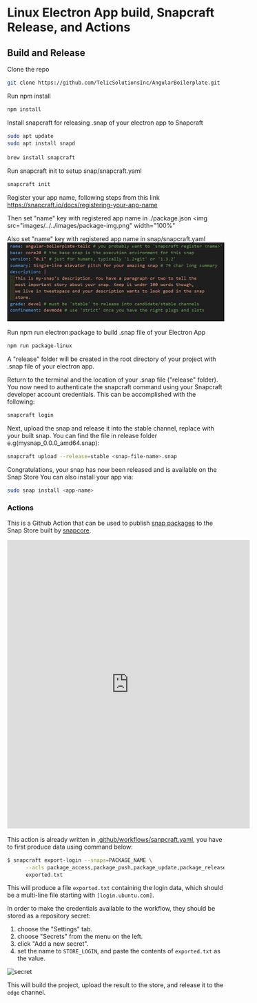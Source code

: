 # Linux Electron App build, Snapcraft Release, and Actions

## Build and Release

Clone the repo

```sh
git clone https://github.com/TelicSolutionsInc/AngularBoilerplate.git
```

Run npm install

```sh
npm install
```

Install snapcraft for releasing .snap of your electron app to Snapcraft

```sh
sudo apt update
sudo apt install snapd

brew install snapcraft
```

Run snapcraft init to setup snap/snapcraft.yaml

```sh
snapcraft init
```

Register your app name, following steps from this link
https://snapcraft.io/docs/registering-your-app-name

Then set "name" key with registered app name in ./package.json
<img src="images/../../images/package-img.png" width="100%"

Also set "name" key with registered app name in snap/snapcraft.yaml
![](images/../../images/snapcraft-img.png)

Run npm run electron:package to build .snap file of your Electron App

```sh
npm run package-linux
```

A "release" folder will be created in the root directory of your project with .snap file of your electron app.

Return to the terminal and the location of your .snap file ("release" folder). You now need to authenticate the snapcraft command using your Snapcraft developer account credentials. This can be accomplished with the following:

```sh
snapcraft login
```

Next, upload the snap and release it into the stable channel, replace <snap-file-name> with your built snap. You can find the file in release folder
e.g(mysnap_0.0.0_amd64.snap):

```bash
snapcraft upload --release=stable <snap-file-name>.snap
```

Congratulations, your snap has now been released and is available on the Snap Store
You can also install your app via:

```sh
sudo snap install <app-name>
```

### Actions

This is a Github Action that can be used to publish [snap
packages](https://snapcraft.io) to the Snap Store built by [snapcore](https://github.com/snapcore/action-publish).

<iframe
  src="https://carbon.now.sh/embed?bg=rgba%2821%2C48%2C70%2C1%29&t=seti&wt=none&l=auto&width=680&ds=true&dsyoff=20px&dsblur=68px&wc=true&wa=true&pv=56px&ph=56px&ln=false&fl=1&fm=Hack&fs=14px&lh=133%25&si=false&es=2x&wm=false&code=name%253A%2520Snapcraft%2520Publish%2520Action%250A%250Aon%253A%2520%250A%2520%2520push%253A%250A%2520%2520%2520%2520branches%253A%2520%255B%2520mubashir%2520%255D%250A%2523%2520%27on%27%253A%2520pull_request%250Ajobs%253A%250A%2520%2520snap-build%253A%250A%2520%2520%2520%2520runs-on%253A%2520ubuntu-latest%250A%2520%2520%2520%2520steps%253A%250A%2520%2520%2520%2520%2520%2520-%2520name%253A%2520Checkout%250A%2520%2520%2520%2520%2520%2520%2520%2520uses%253A%2520actions%252Fcheckout%2540v1%250A%2520%2520%2520%2520%2520%2520-%2520name%253A%2520Setup%2520npm%2520package%250A%2520%2520%2520%2520%2520%2520%2520%2520run%253A%2520npm%2520install%250A%2520%2520%2520%2520%2520%2520-%2520name%253A%2520Build%2520Using%2520npm%250A%2520%2520%2520%2520%2520%2520%2520%2520run%253A%2520node_modules%252F.bin%252Fng%2520build%250A%2520%2520%2520%2520%2520%2520-%2520name%253A%2520snap%2520package%250A%2520%2520%2520%2520%2520%2520%2520%2520run%253A%2520npm%2520run%2520package-linux%250A%2520%2520%2520%2520%2520%2520-%2520uses%253A%2520actions%252Fcheckout%2540v2%250A%2520%2520%2520%2520%2520%2520-%2520uses%253A%2520snapcore%252Faction-build%2540v1%250A%2520%2520%2520%2520%2520%2520%2520%2520id%253A%2520build%250A%2520%2520%2520%2520%2520%2520-%2520uses%253A%2520snapcore%252Faction-publish%2540v1%250A%2520%2520%2520%2520%2520%2520%2520%2520with%253A%250A%2520%2520%2520%2520%2520%2520%2520%2520%2520%2520store_login%253A%2520%2524%257B%257B%2520secrets.STORE_LOGIN%2520%257D%257D%250A%2520%2520%2520%2520%2520%2520%2520%2520%2520%2520snap%253A%2520%2524%257B%257B%2520steps.build.outputs.snap%2520%257D%257D%250A%2520%2520%2520%2520%2520%2520%2520%2520%2520%2520release%253A%2520edge"
  style="width: 563px; height: 670px; border:0; transform: scale(1); overflow:hidden;"
  sandbox="allow-scripts allow-same-origin">
</iframe>

This action is already written in [.github/workflows/sanpcraft.yaml](https://github.com/Efshal/boilerplate-monorepo/blob/main/.github/workflows/snapcraft-publish.yml), you have to first produce data using command below:

```sh
$ snapcraft export-login --snaps=PACKAGE_NAME \
      --acls package_access,package_push,package_update,package_release \
      exported.txt
```

This will produce a file `exported.txt` containing the login data,
which should be a multi-line file starting with `[login.ubuntu.com]`.

In order to make the credentials available to the workflow, they
should be stored as a repository secret:

1. choose the "Settings" tab.
2. choose "Secrets" from the menu on the left.
3. click "Add a new secret".
4. set the name to `STORE_LOGIN`, and paste the contents of `exported.txt` as the value.

![secret](https://github.com/snapcore/action-publish/raw/master/add-secret.jpg)

This will build the project, upload the result to the store, and
release it to the `edge` channel.
